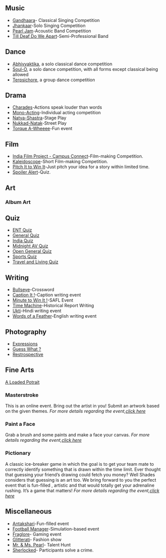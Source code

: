 <!-- TITLE: List Of Pearl Events -->
<!-- SUBTITLE: List of Pearl events, sorted by genre. -->

## Music
- [Gandhaara](/fests/pearl/events/gandhaara)- Classical Singing Competition
- [Jhankaar](/fests/pearl/events/jhankaar)-Solo Singing Competition
- [Pearl Jam](/fests/pearl/events/pearljam)-Acoustic Band Competition
- [Till Deaf Do We Apart](/fests/pearl/events/tddwa)-Semi-Professional Band 

## Dance
- [Abhivyaktika](/fests/pearl/events/abhivyakti), a solo classical dance competition
- [Soul-O](/fests/pearl/events/soulo), a solo dance competition, with all forms except classical being allowed
- [Terpsichore](/fests/pearl/events/terpsichore), a group dance competition
## Drama
* [Charades](/fests/pearl/events/char)-Actions speak louder than words
* [Mono-Acting](/fests/pearl/events/monoa)-Individual acting competition
* [Natya-Shastra](/fests/pearl/events/natsha)-Stage Play
* [Nukkad-Natak](/fests/pearl/events/nukkanat)-Street Play
* [Torque A-Wheeee](/fests/pearl/events/torqueawheeee)-Fun event
## Film
* [India Film Project - Campus Connect](/fests/pearl/events/filmproject)-Film-making Competition.
* [Kaleidoscope](/fests/pearl/events/kaleidoscope)-Short Film-making Competition.
* [Pitch It to Win It](/fests/pearl/events/pitchit)-Just pitch your idea for a story within limited time.
* [Spoiler Alert](/fests/pearl/events/spoilera)-Quiz.

## Art
### Album Art

## Quiz
* [ENT Quiz](/fests/pearl/events/entq)
* [General Quiz](/fests/pearl/events/genq)
* [India Quiz](/fests/pearl/events/indq)
* [Midnight AV Quiz](/fests/pearl/events/midavq)
* [Open General Quiz](/fests/pearl/events/opgenq)
* [Sports Quiz](/fests/pearl/events/spoq)
* [Travel and Living Quiz](/fests/pearl/events/tlq)
## Writing
* [Bullseye](/fests/pearl/events/bullseye)-Crossword
* [Caption It !](/fests/pearl/events/captionit)-Caption writing event
* [Minute to Win It !](/fests/pearl/events/minutetowinit)-SAFL Event
* [Time Machine](/fests/pearl/events/timemachine)-Historical Report Writing
* [Ukti](/fests/pearl/events/ukti)-Hindi writing event
* [Words of a Feather](/fests/pearl/events/woaf)-English writing event
## Photography
* [Expressions](/fests/pearl/events/expressions)
* [Guess What ?](/fests/pearl/events/guesswhat)
* [Restrospective](/fests/pearl/events/restrospective)
## Fine Arts
[A Loaded Potrait](/fests/pearl/events/loadedpotrait)
### Masterstroke
This is an online event. Bring out the artist in you! Submit an artwork based on the given themes.
*For more details regarding the event,[click here](/fests/pearl/events/masterstroke)*
### Paint a Face
Grab a brush and some paints and make a face your canvas. 
*For more details regarding the event,[click here](/fests/pearl/events/paintaface)*
### Pictionary 
A classic ice-breaker game in which the goal is to get your team mate to correctly identify something that is drawn within the time limit.
Ever thought that guessing your friend’s drawing could fetch you money? Well Shades considers that guessing is an art too. We bring forward to you the perfect event that is fun-filled , artistic and that would totally get your adrenaline rushing. It’s a game that matters!
*For more details regarding the event,[click here](/fests/pearl/events/pictionary)*
## Miscellaneous
* [Antakshari](/fests/pearl/events/anatakshari)-Fun-filled event
* [Football Manager](/fests/pearl/events/footballmanager)-Simulation-based event
* [Fraglore](/fests/pearl/events/fraglore)- Gaming event
* [Glitterati](/fests/pearl/events/glitterati)- Fashion show
* [Mr. & Ms. Pearl](/fests/pearl/events/mr&mspearl)- Talent Hunt
* [Sherlocked](/fests/pearl/events/sherlocked)- Participants solve a crime.